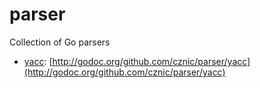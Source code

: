 parser
======

Collection of Go parsers

- [yacc](http://pubs.opengroup.org/onlinepubs/009695399/utilities/yacc.html): [http://godoc.org/github.com/cznic/parser/yacc](http://godoc.org/github.com/cznic/parser/yacc)
